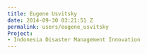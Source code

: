 ```yaml
---
title: Eugene Usvitsky
date: 2014-09-30 03:21:51 Z
permalink: users/eugene_usvitsky
Project:
- Indonesia Disaster Management Innovation
---
```


